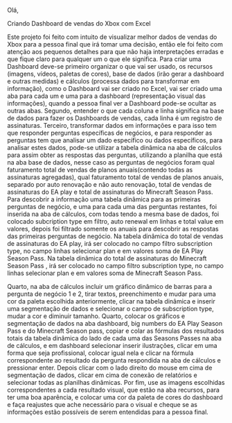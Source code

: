 Olá,


Criando Dashboard de vendas do Xbox com Excel

Este projeto foi feito com intuito de visualizar melhor dados de vendas do Xbox para a pessoa final que irá tomar uma decisão, então ele foi feito com atenção aos pequenos detalhes para que não haja interpretações erradas e que fique claro para qualquer um o que ele significa.
Para criar uma Dashboard deve-se primeiro organizar o que vai ser usado, os recursos (imagens, vídeos, paletas de cores), base de dados (irão gerar a dashboard e outras medidas) e cálculos (processa dados para transformar em informação), como o Dashboard vai ser criado no Excel, vai ser criado uma aba para cada um e uma para a dashboard (representação visual das informações), quando a pessoa final ver a Dashboard pode-se ocultar as outras abas.
Segundo, entender o que cada coluna e linha significa na base de dados para fazer os Dashboards de vendas, cada linha é um registro de assinaturas.
Terceiro, transformar dados em informações e para isso tem que responder perguntas específicas de negócios, e para responder as perguntas tem que analisar um dado específico ou dados específicos, para analisar estes dados, pode-se utilizar a tabela dinâmica na aba de cálculos para assim obter as respostas das perguntas, utilizando a planilha que está na aba base de dados,  nesse caso as perguntas de negócios foram qual faturamento total de vendas de planos anuais(contendo todas as assinaturas agregadas),  qual faturamento total de vendas de planos anuais, separado por auto renovação e não auto renovação,  total de vendas de assinaturas do EA play e total de assinaturas do Minecraft Season Pass. Para descobrir a informação uma tabela dinâmica para as primeiras perguntas de negócio, e uma para cada uma das perguntas restantes, foi inserida na aba de cálculos, com todas tendo a mesma base de dados, foi colocado subcription type em filtro, auto renewal em linhas e total value em valores, depois foi filtrado somente os anuais para descobrir as respostas das primeiras perguntas de negócio. Na tabela dinâmica do total de vendas de assinaturas do EA play, irá ser colocado no campo filtro subscription type, no campo linhas selecionar plan e em valores soma de EA Play Season Pass. Na tabela dinâmica do total de assinaturas do Minecraft Season Pass , irá ser colocado no campo filtro subscription type, no campo linhas selecionar plan e em valores soma de Minecraft Season Pass.

Quarto, na aba de cálculos incluir um gráfico dinâmico de barras para a pergunta de negócio 1 e 2, tirar textos, preenchimento e mudar para uma cor da paleta escolhida anteriormente, clicar na tabela dinâmica e inserir uma segmentação de dados e selecionar o campo de subscription type, mudar a cor e diminuir tamanho.
Quarto, colocar os gráficos e segmentação de dados na aba dashboard, big numbers do EA Play Season Pass e do Minecraft Season pass, copiar e colar as fórmulas dos resultados totais da tabela dinâmica do lado de cada uma das Seasons Passes na aba de cálculos, e em dashboard selecionar inserir ilustrações, clicar em uma forma que seja profissional, colocar igual nela e clicar na fórmula correspondente ao resultado da pergunta respondida na aba de cálculos e pressionar enter. Depois clicar com o lado direito do mouse em cima de segmentação de dados, clicar em cima de conexão de relatórios e selecionar todas as planilhas dinâmicas.
Por fim, use as imagens escolhidas correspondentes a cada resultado visual, que estão na aba recursos, para ter uma boa aparência, e colocar uma cor da paleta de cores do dashboard e faça reajustes que ache necessário para o visual e cheque se as informações estão possíveis de serem entendidas para a pessoa final.

